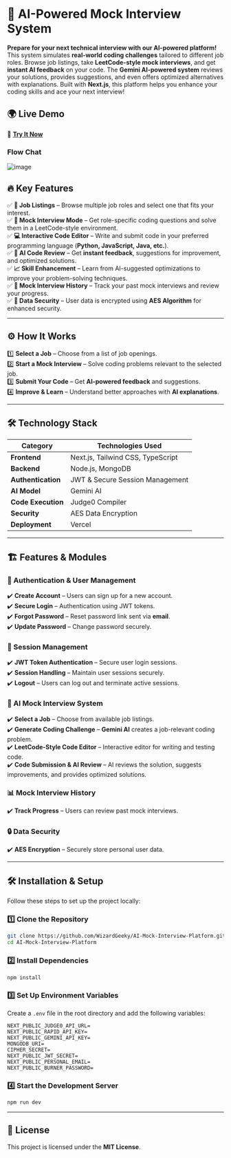 # 🚀 AI-Powered Mock Interview System

**Prepare for your next technical interview with our AI-powered platform!** This system simulates **real-world coding challenges** tailored to different job roles. Browse job listings, take **LeetCode-style mock interviews**, and get **instant AI feedback** on your code. The **Gemini AI-powered system** reviews your solutions, provides suggestions, and even offers optimized alternatives with explanations. Built with **Next.js**, this platform helps you enhance your coding skills and ace your next interview!  

## 🌍 Live Demo
🔗 **[Try It Now](https://ai-mock-interview-platform-rose.vercel.app/)**  

### Flow Chat

![image](https://github.com/user-attachments/assets/976b5cd9-657b-4d45-9fba-c7d6dbad42a0)



## 🔥 Key Features

✅ **🚀 Job Listings** – Browse multiple job roles and select one that fits your interest.  
✅ **📝 Mock Interview Mode** – Get role-specific coding questions and solve them in a LeetCode-style environment.  
✅ **💻 Interactive Code Editor** – Write and submit code in your preferred programming language (**Python, JavaScript, Java, etc.**).  
✅ **🤖 AI Code Review** – Get **instant feedback**, suggestions for improvement, and optimized solutions.  
✅ **📈 Skill Enhancement** – Learn from AI-suggested optimizations to improve your problem-solving techniques.  
✅ **📜 Mock Interview History** – Track your past mock interviews and review your progress.  
✅ **🔐 Data Security** – User data is encrypted using **AES Algorithm** for enhanced security.  

---

## ⚙️ How It Works

1️⃣ **Select a Job** – Choose from a list of job openings.  
2️⃣ **Start a Mock Interview** – Solve coding problems relevant to the selected job.  
3️⃣ **Submit Your Code** – Get **AI-powered feedback** and suggestions.  
4️⃣ **Improve & Learn** – Understand better approaches with **AI explanations**.  

---

## 🛠️ Technology Stack

| **Category**       | **Technologies Used**               |
|-------------------|---------------------------------|
| **Frontend**      | Next.js, Tailwind CSS, TypeScript |
| **Backend**       | Node.js, MongoDB                 |
| **Authentication**| JWT & Secure Session Management  |
| **AI Model**      | Gemini AI                        |
| **Code Execution**| Judge0 Compiler                  |
| **Security**      | AES Data Encryption              |
| **Deployment**    | Vercel                           |

---

## 🏗 Features & Modules

### 🔐 Authentication & User Management
✔️ **Create Account** – Users can sign up for a new account.  
✔️ **Secure Login** – Authentication using JWT tokens.  
✔️ **Forgot Password** – Reset password link sent via **email**.  
✔️ **Update Password** – Change password securely.  

### 🔄 Session Management
✔️ **JWT Token Authentication** – Secure user login sessions.  
✔️ **Session Handling** – Maintain user sessions securely.  
✔️ **Logout** – Users can log out and terminate active sessions.  

### 🎯 AI Mock Interview System
✔️ **Select a Job** – Choose from available job listings.  
✔️ **Generate Coding Challenge** – **Gemini AI** creates a job-relevant coding problem.  
✔️ **LeetCode-Style Code Editor** – Interactive editor for writing and testing code.  
✔️ **Code Submission & AI Review** – AI reviews the solution, suggests improvements, and provides optimized solutions.  

### 📊 Mock Interview History
✔️ **Track Progress** – Users can review past mock interviews.  

### 🔒 Data Security
✔️ **AES Encryption** – Securely store personal user data.  

---

## 🛠 Installation & Setup

Follow these steps to set up the project locally:  

### 1️⃣ Clone the Repository
```bash
git clone https://github.com/WizardGeeky/AI-Mock-Interview-Platform.git
cd AI-Mock-Interview-Platform
```

### 2️⃣ Install Dependencies
```bash
npm install
```

### 3️⃣ Set Up Environment Variables
Create a `.env` file in the root directory and add the following variables:
```
NEXT_PUBLIC_JUDGE0_API_URL=
NEXT_PUBLIC_RAPID_API_KEY=
NEXT_PUBLIC_GEMINI_API_KEY=
MONGODB_URI=
CIPHER_SECRET=
NEXT_PUBLIC_JWT_SECRET=
NEXT_PUBLIC_PERSONAL_EMAIL=
NEXT_PUBLIC_BURNER_PASSWORD=
```

### 4️⃣ Start the Development Server
```bash
npm run dev
```

---

## 📜 License
This project is licensed under the **MIT License**.

